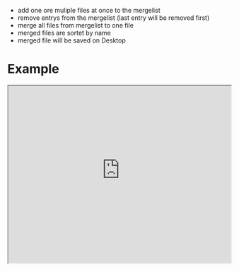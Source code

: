 - add one ore muliple files at once to the mergelist
- remove entrys from the mergelist (last entry will be removed first)
- merge all files from mergelist to one file
- merged files are sortet by name
- merged file will be saved on Desktop
# Example
<div align="center"><iframe align="center" width="100%" height="400" src="https://user-images.githubusercontent.com/10088323/130071296-3ee26f08-1ddb-4d33-addf-84b89415d0b5.mp4" title="YouTube video player" frameborder="5" allow="accelerometer; autoplay; clipboard-write; encrypted-media; gyroscope; picture-in-picture" allowfullscreen></iframe></div>
